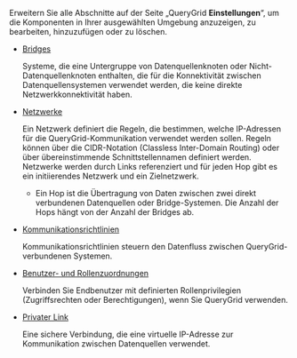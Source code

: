 Erweitern Sie alle Abschnitte auf der Seite „QueryGrid **Einstellungen**“, um die Komponenten in Ihrer ausgewählten Umgebung anzuzeigen, zu bearbeiten, hinzuzufügen oder zu löschen.

-   [Bridges](wne1674087932617.md)

    Systeme, die eine Untergruppe von Datenquellenknoten oder Nicht-Datenquellenknoten enthalten, die für die Konnektivität zwischen Datenquellensystemen verwendet werden, die keine direkte Netzwerkkonnektivität haben.

-   [Netzwerke](iwx1674087965329.md)

    Ein Netzwerk definiert die Regeln, die bestimmen, welche IP-Adressen für die QueryGrid-Kommunikation verwendet werden sollen. Regeln können über die CIDR-Notation (Classless Inter-Domain Routing) oder über übereinstimmende Schnittstellennamen definiert werden. Netzwerke werden durch Links referenziert und für jeden Hop gibt es ein initiierendes Netzwerk und ein Zielnetzwerk.

    -   Ein Hop ist die Übertragung von Daten zwischen zwei direkt verbundenen Datenquellen oder Bridge-Systemen. Die Anzahl der Hops hängt von der Anzahl der Bridges ab.

-   [Kommunikationsrichtlinien](zap1674087994421.md)

    Kommunikationsrichtlinien steuern den Datenfluss zwischen QueryGrid-verbundenen Systemen.

-   [Benutzer- und Rollenzuordnungen](hmn1674088306575.md)

    Verbinden Sie Endbenutzer mit definierten Rollenprivilegien (Zugriffsrechten oder Berechtigungen), wenn Sie QueryGrid verwenden.

-   [Privater Link](eyz1674088497701.md)

    Eine sichere Verbindung, die eine virtuelle IP-Adresse zur Kommunikation zwischen Datenquellen verwendet.
